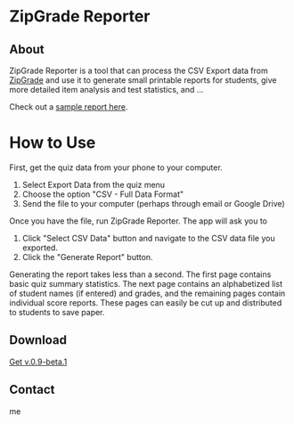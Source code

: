 # ZipGrade Reporter

## About

ZipGrade Reporter is a tool that can process the CSV Export data from [ZipGrade](https://www.zipgrade.com/) and use it to generate small printable reports for students, give more detailed item analysis and test statistics, and ... 

Check out a [sample report here](https://github.com/joncoop/zipgrade-reporter/raw/master/sample/sample_report.docx).

# How to Use

First, get the quiz data from your phone to your computer.

1. Select Export Data from the quiz menu
2. Choose the option "CSV - Full Data Format"
3. Send the file to your computer (perhaps through email or Google Drive)

Once you have the file, run ZipGrade Reporter. The app will ask you to

1. Click "Select CSV Data" button and navigate to the CSV data file you exported.
2. Click the "Generate Report" button.

Generating the report takes less than a second. The first page contains basic quiz summary statistics. The next page contains an alphabetized list of student names (if entered) and grades, and the remaining pages contain individual score reports. These pages can easily be cut up and distributed to students to save paper.

## Download

[Get v.0.9-beta.1](https://github.com/joncoop/zipgrade-reporter/releases/download/v.0.9-beta.1/ZipGrade.Reporter.exe)

## Contact

me

